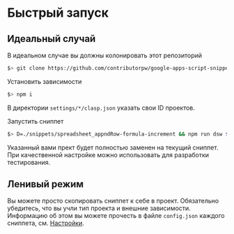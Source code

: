 # Быстрый запуск

## Идеальный случай

В идеальном случае вы должны колонировать этот репозиторий

```sh
$> git clone https://github.com/contributorpw/google-apps-script-snippets.git ./
```

Установить зависимости

```sh
$> npm i
```

В директории `settings/*/clasp.json` указать свои ID проектов.

Запустить сниппет

```sh
$> D=./snippets/spreadsheet_appndRow-formula-increment && npm run dsw $D
```

Указанный вами прект будет полностью заменен на текущий сниппет. При качественной настройке можно использовать для разработки тестирования.

## Ленивый режим

Вы можете просто скопировать сниппет к себе в проект.
Обязательно убедитесь, что вы учли тип проекта и внешние зависимости. Информацию об этом вы можете прочесть в файле `config.json` каждого сниппета, см. [Настройки](docs/ru/settings?id=configjson).
